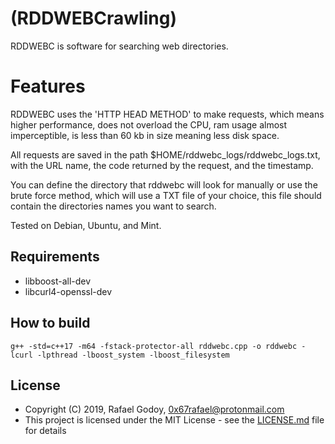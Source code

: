 # (RDDWEBCrawling)
RDDWEBC is software for searching web directories.

# Features
RDDWEBC uses the 'HTTP HEAD METHOD' to make requests, which means higher performance, does not overload the CPU, 
ram usage almost imperceptible, is less than 60 kb in size meaning less disk space.

All requests are saved in the path $HOME/rddwebc_logs/rddwebc_logs.txt, 
with the URL name, the code returned by the request, and the timestamp.

You can define the directory that rddwebc will look for manually or use the brute force method, 
which will use a TXT file of your choice, this file should contain the directories names you want to search.

Tested on Debian, Ubuntu, and Mint.

## Requirements
- libboost-all-dev
- libcurl4-openssl-dev

## How to build
```
g++ -std=c++17 -m64 -fstack-protector-all rddwebc.cpp -o rddwebc -lcurl -lpthread -lboost_system -lboost_filesystem
```

## License
- Copyright (C) 2019, Rafael Godoy, <0x67rafael@protonmail.com>
- This project is licensed under the MIT License - see the [LICENSE.md](https://github.com/0x67R/rddwebc/blob/master/LICENSE.md)
 file for details
